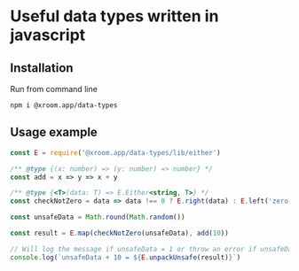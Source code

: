 # Useful data types written in javascript

## Installation

Run from command line

```
npm i @xroom.app/data-types
```

## Usage example

```js
const E = require('@xroom.app/data-types/lib/either')

/** @type {(x: number) => (y: number) => number} */
const add = x => y => x + y

/** @type {<T>(data: T) => E.Either<string, T>} */
const checkNotZero = data => data !== 0 ? E.right(data) : E.left('zero')

const unsafeData = Math.round(Math.random())

const result = E.map(checkNotZero(unsafeData), add(10))

// Will log the message if unsafeData = 1 or throw an error if unsafeData = 0
console.log(`unsafeData + 10 = ${E.unpackUnsafe(result)}`)
```
